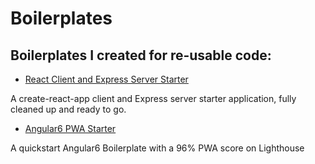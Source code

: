 # Boilerplates
## Boilerplates I created for re-usable code:
* [React Client and Express Server Starter](https://github.com/viclotana/Boilerplate-ReactandExpressServer)

A create-react-app client and Express server starter application, fully cleaned up and ready to go.
* [Angular6 PWA Starter](https://github.com/viclotana/ngPWA-boilerplate)

A quickstart Angular6 Boilerplate with a 96% PWA score on Lighthouse
